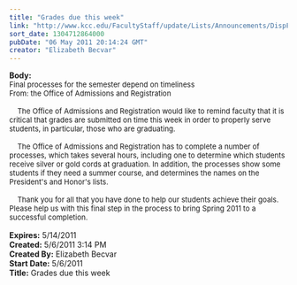 ```yaml
---
title: "Grades due this week"
link: "http://www.kcc.edu/FacultyStaff/update/Lists/Announcements/DispForm.aspx?ID=292"
sort_date: 1304712864000
pubDate: "06 May 2011 20:14:24 GMT"
creator: "Elizabeth Becvar"
---
```


<div><b>Body:</b> <div class=ExternalClass622905E1BC2C4CED98CDEEDB24FE016F><div><font size=2>Final processes for the semester depend on timeliness <br>From: the Office of Admissions and Registration <br> <br>    The Office of Admissions and Registration would like to remind faculty that it is critical that grades are submitted on time this week in order to properly serve students, in particular, those who are graduating. </font></div><font size=2>
<div><br>    The Office of Admissions and Registration has to complete a number of processes, which takes several hours, including one to determine which students receive silver or gold cords at graduation. In addition, the processes show some students if they need a summer course, and determines the names on the President's and Honor's lists.</div>
<div><br>    Thank you for all that you have done to help our students achieve their goals. Please help us with this final step in the process to bring Spring 2011 to a successful completion. <br> </font></div></div></div>
<div><b>Expires:</b> 5/14/2011</div>
<div><b>Created:</b> 5/6/2011 3:14 PM</div>
<div><b>Created By:</b> Elizabeth Becvar</div>
<div><b>Start Date:</b> 5/6/2011</div>
<div><b>Title:</b> Grades due this week</div>
